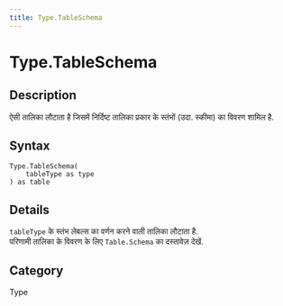 ```yaml
---
title: Type.TableSchema
---
```


# Type.TableSchema


## Description

ऐसी तालिका लौटाता है जिसमें निर्दिष्ट तालिका प्रकार के स्तंभों (उदा. स्कीमा) का विवरण शामिल है.


## Syntax

```powerquery
Type.TableSchema(
    tableType as type
) as table
```


## Details

<code>tableType</code> के स्तंभ लेबल्स का वर्णन करने वाली तालिका लौटाता है.<br />परिणामी तालिका के विवरण के लिए <code>Table.Schema</code> का दस्तावेज़ देखें.<br />



## Category
Type
